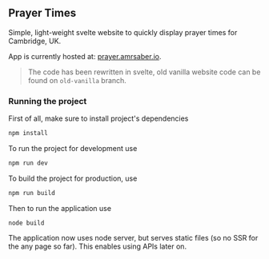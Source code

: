 ## Prayer Times

Simple, light-weight svelte website to quickly display prayer times for Cambridge, UK.

App is currently hosted at: [prayer.amrsaber.io](https://prayer.amrsaber.io).

> The code has been rewritten in svelte, old vanilla website code can be found on `old-vanilla` branch.

### Running the project

First of all, make sure to install project's dependencies

```bash
npm install
```

To run the project for development use

```bash
npm run dev
```

To build the project for production, use

```bash
npm run build
```

Then to run the application use

```
node build
```

The application now uses node server, but serves static files (so no SSR for the any page so far). This enables using APIs later on.
